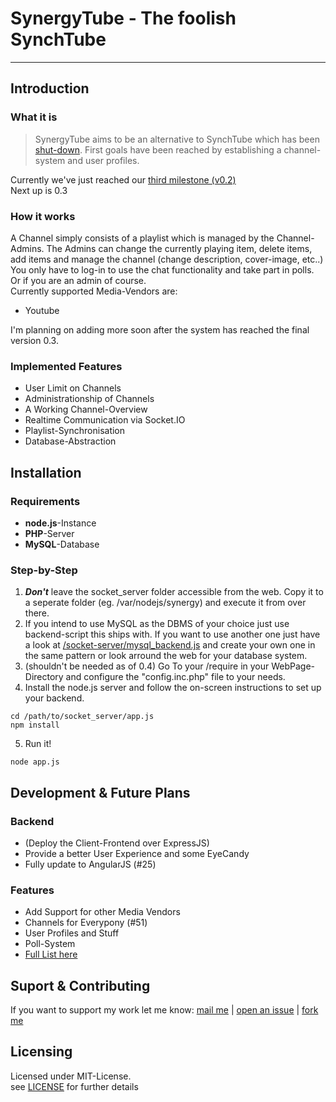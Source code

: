 # SynergyTube - The foolish SynchTube
***

## Introduction
### What it is
> SynergyTube aims to be an alternative to SynchTube which has been [shut-down](http://synchtube.com/).
> First goals have been reached by establishing a channel-system and user profiles. 

Currently we've just reached our [third milestone (v0.2)](https://github.com/screeny05/SynergyTube/archive/master.zip)  
Next up is 0.3

### How it works
A Channel simply consists of a playlist which is managed by the Channel-Admins.
The Admins can change the currently playing item, delete items, add items and manage the channel (change description, cover-image, etc..)  
You only have to log-in to use the chat functionality and take part in polls. Or if you are an admin of course.  
Currently supported Media-Vendors are:
- Youtube

I'm planning on adding more soon after the system has reached the final version 0.3.

### Implemented Features
- User Limit on Channels
- Administrationship of Channels
- A Working Channel-Overview
- Realtime Communication via Socket.IO
- Playlist-Synchronisation
- Database-Abstraction

## Installation
### Requirements

* **node.js**-Instance
* **PHP**-Server
* **MySQL**-Database

### Step-by-Step

1. **_Don't_** leave the socket_server folder accessible from the web. Copy it to a seperate folder (eg. /var/nodejs/synergy) and execute it from over there.
2. If you intend to use MySQL as the DBMS of your choice just use backend-script this ships with. If you want to use another one just have a look at [/socket-server/mysql_backend.js](https://github.com/screeny05/synergyTube/blob/master/socket_server/mysql_backend.js) and create your own one in the same pattern or look arround the web for your database system. 
3. (shouldn't be needed as of 0.4) Go To your /require in your WebPage-Directory and configure the "config.inc.php" file to your needs.
4. Install the node.js server and follow the on-screen instructions to set up your backend.

```
cd /path/to/socket_server/app.js
npm install
```
5. Run it!

```
node app.js
```

## Development & Future Plans
### Backend

- (Deploy the Client-Frontend over ExpressJS)
- Provide a better User Experience and some EyeCandy
- Fully update to AngularJS (#25)

### Features

- Add Support for other Media Vendors
- Channels for Everypony (#51)
- User Profiles and Stuff
- Poll-System
- [Full List here](https://github.com/screeny05/synergyTube/issues?labels=Feature&state=open)

## Suport & Contributing
If you want to support my work let me know: [mail me](mailto:screeny05@gmail.com) | [open an issue](https://github.com/screeny05/SynergyTube/issues/new) | [fork me](https://github.com/screeny05/SynergyTube/fork)

## Licensing
Licensed under MIT-License.  
see [LICENSE](https://github.com/screeny05/synergyTube/blob/master/LICENSE) for further details
